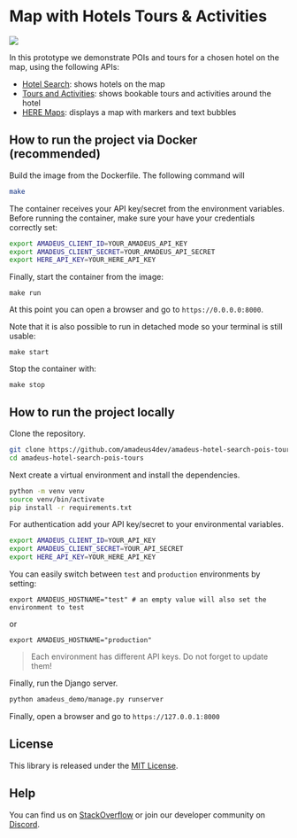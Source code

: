 # Map with Hotels Tours & Activities

![](amadeus_demo/map/static/images/hotel_search.gif)

In this prototype we demonstrate POIs and tours for a chosen hotel on the map, using the following APIs:
- [Hotel Search](https://developers.amadeus.com/self-service/category/hotel/api-doc/hotel-search): shows hotels on the map
- [Tours and Activities](https://developers.amadeus.com/self-service/category/destination-content/api-doc/tours-and-activities/api-reference): shows bookable tours and activities around the hotel
- [HERE Maps](https://developer.here.com/): displays a map with markers and text bubbles

## How to run the project via Docker (recommended)

Build the image from the Dockerfile. The following command will

```sh
make
```

The container receives your API key/secret from the environment variables.
Before running the container, make sure your have your credentials correctly
set:

```sh
export AMADEUS_CLIENT_ID=YOUR_AMADEUS_API_KEY
export AMADEUS_CLIENT_SECRET=YOUR_AMADEUS_API_SECRET
export HERE_API_KEY=YOUR_HERE_API_KEY
```

Finally, start the container from the image:

```
make run
```

At this point you can open a browser and go to `https://0.0.0.0:8000`.

Note that it is also possible to run in detached mode so your terminal is still
usable:

```
make start
```

Stop the container with:

```
make stop
```

## How to run the project locally

Clone the repository.

```sh
git clone https://github.com/amadeus4dev/amadeus-hotel-search-pois-tours-django.git
cd amadeus-hotel-search-pois-tours
```

Next create a virtual environment and install the dependencies.

```sh
python -m venv venv
source venv/bin/activate
pip install -r requirements.txt
```

For authentication add your API key/secret to your environmental variables.

```sh
export AMADEUS_CLIENT_ID=YOUR_API_KEY
export AMADEUS_CLIENT_SECRET=YOUR_API_SECRET
export HERE_API_KEY=YOUR_HERE_API_KEY
```

You can easily switch between `test` and `production` environments by setting:

```
export AMADEUS_HOSTNAME="test" # an empty value will also set the environment to test
```

or

```
export AMADEUS_HOSTNAME="production"
```

> Each environment has different API keys. Do not forget to update them!

Finally, run the Django server.

```sh
python amadeus_demo/manage.py runserver
```

Finally, open a browser and go to `https://127.0.0.1:8000`

## License

This library is released under the [MIT License](LICENSE).

## Help

You can find us on [StackOverflow](https://stackoverflow.com/questions/tagged/amadeus) or join our developer community on
[Discord](https://discord.gg/cVrFBqx).
